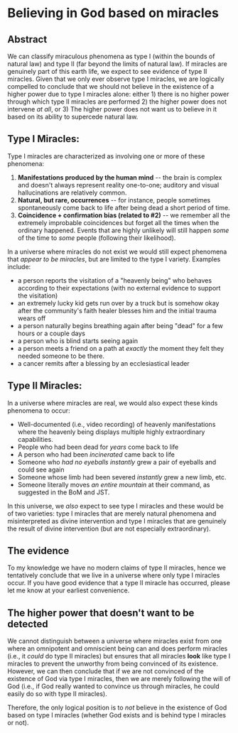 # Believing in God based on miracles

## Abstract

We can classify miraculous phenomena as type I (within the bounds of natural law) and type II (far beyond the limits of natural law).  If miracles are genuinely part of this earth life, we expect to see evidence of type II miracles.  Given that we only ever observe type I miracles, we are logically compelled to conclude that we should not believe in the existence of a higher power due to type I miracles alone: either 1) there is no higher power through which type II miracles are performed 2) the higher power does not intervene *at all*, or 3) The higher power does not want us to believe in it based on its ability to supercede natural law.

## Type I Miracles:

Type I miracles are characterized as involving one or more of these phenomena:

1. **Manifestations produced by the human mind** -- the brain is complex and doesn't always represent reality one-to-one; auditory and visual hallucinations are relatively common.
2. **Natural, but rare, occurrences** -- for instance, people sometimes spontaneously come back to life after being dead a short period of time.
3. **Coincidence + confirmation bias (related to #2)** -- we remember all the extremely improbable coincidences but forget all the times when the ordinary happened.  Events that are highly unlikely will still happen *some* of the time to *some* people (following their likelihood).

In a universe where miracles do not exist we would still expect phenomena that *appear to be miracles*, but are limited to the type I variety.  Examples include:

* a person reports the visitation of a "heavenly being" who behaves according to their expectations (with no external evidence to support the visitation)
* an extremely lucky kid gets run over by a truck but is somehow okay after the community's faith healer blesses him and the initial trauma wears off
* a person naturally begins breathing again after being "dead" for a few hours or a couple days
* a person who is blind starts seeing again
* a person meets a friend on a path at *exactly* the moment they felt they needed someone to be there.
* a cancer remits after a blessing by an ecclesiastical leader

## Type II Miracles:

In a universe where miracles are real, we would also expect these kinds phenomena to occur:

* Well-documented (i.e., video recording) of heavenly manifestations where the heavenly being displays multiple highly extraordinary capabilities.
* People who had been dead for *years* come back to life
* A person who had been *incinerated* came back to life
* Someone who *had no eyeballs* *instantly* grew a pair of eyeballs and could see again
* Someone whose limb had been severed *instantly* grew a new limb, etc.
* Someone literally moves *an entire mountain* at their command, as suggested in the BoM and JST.

In this universe, we *also* expect to see type I miracles and these would be of two varieties: type I miracles that are merely natural phenomena and misinterpreted as divine intervention and type I miracles that are genuinely the result of divine intervention (but are not especially extraordinary).

## The evidence

To my knowledge we have no modern claims of type II miracles, hence we tentatively conclude that we live in a universe where only type I miracles occur.  If you have good evidence that a type II miracle has occurred, please let me know at your earliest convenience.

## The higher power that doesn't want to be detected

We cannot distinguish between a universe where miracles exist from one where an omnipotent and omniscient being can and does perform miracles (i.e., it *could* do type II miracles) but ensures that all miracles **look** like type I miracles to prevent the unworthy from being convinced of its existence.  However, we can then conclude that if we are not convinced of the existence of God via type I miracles, then we are merely following the will of God (i.e., if God really wanted to convince us through miracles, he could easily do so with type II miracles).

Therefore, the only logical position is to *not* believe in the existence of God based on type I miracles (whether God exists and is behind type I miracles or not).

[^originalpublication]: I originally published this as [a comment](https://www.reddit.com/r/exmormon/comments/5qbcu6/how_do_we_explain_the_so_called_miracles_that/dcxy2uj/) but I've edited it significantly since then.
